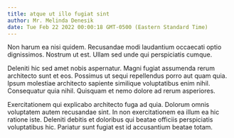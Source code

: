 ```yaml
---
title: atque ut illo fugiat sint
author: Mr. Melinda Denesik
date: Tue Feb 22 2022 00:00:18 GMT-0500 (Eastern Standard Time)
---
```

Non harum ea nisi quidem. Recusandae modi laudantium occaecati optio dignissimos. Nostrum ut est. Ullam sed unde qui perspiciatis cumque.

 Deleniti hic sed amet nobis aspernatur. Magni fugiat assumenda rerum architecto sunt et eos. Possimus ut sequi repellendus porro aut quam quia. Ipsum molestiae architecto sapiente similique voluptatibus enim nihil. Consequatur quia nihil. Quisquam et nemo dolore ad rerum asperiores.

 Exercitationem qui explicabo architecto fuga ad quia. Dolorum omnis voluptatem autem recusandae sint. In non exercitationem ea illum ea hic ratione iste. Deleniti debitis et doloribus qui beatae officiis perspiciatis voluptatibus hic. Pariatur sunt fugiat est id accusantium beatae totam.